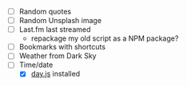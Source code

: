 - [ ] Random quotes
- [ ] Random Unsplash image
- [ ] Last.fm last streamed
	- repackage my old script as a NPM package?
- [ ] Bookmarks with shortcuts
- [ ] Weather from Dark Sky
- [ ] Time/date
	- [x] [day.js](https://github.com/iamkun/dayjs) installed
